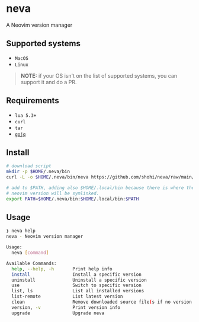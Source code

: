 # neva

A Neovim version manager

## Supported systems

- `MacOS`
- `Linux`

> **NOTE:** if your OS isn't on the list of supported systems,
> you can support it and do a PR.

## Requirements

- `lua 5.3+`
- `curl`
- `tar`
- [`gojq`](https://github.com/itchyny/gojq)

## Install

```bash
# download script
mkdir -p $HOME/.neva/bin
curl -L -o $HOME/.neva/bin/neva https://github.com/shohi/neva/raw/main/neva

# add to $PATH, adding also $HOME/.local/bin because there is where the used
# neovim version will be symlinked.
export PATH=$HOME/.neva/bin:$HOME/.local/bin:$PATH
```

## Usage

```bash
❯ neva help
neva - Neovim version manager

Usage:
  neva [command]

Available Commands:
  help, --help, -h       Print help info
  install                Install a specific version
  uninstall              Uninstall a specific version
  use                    Switch to specific version
  list, ls               List all installed versions
  list-remote            List latest version
  clean                  Remove downloaded source file(s if no version was specified)
  version, -v            Print version info
  upgrade                Upgrade neva
```
